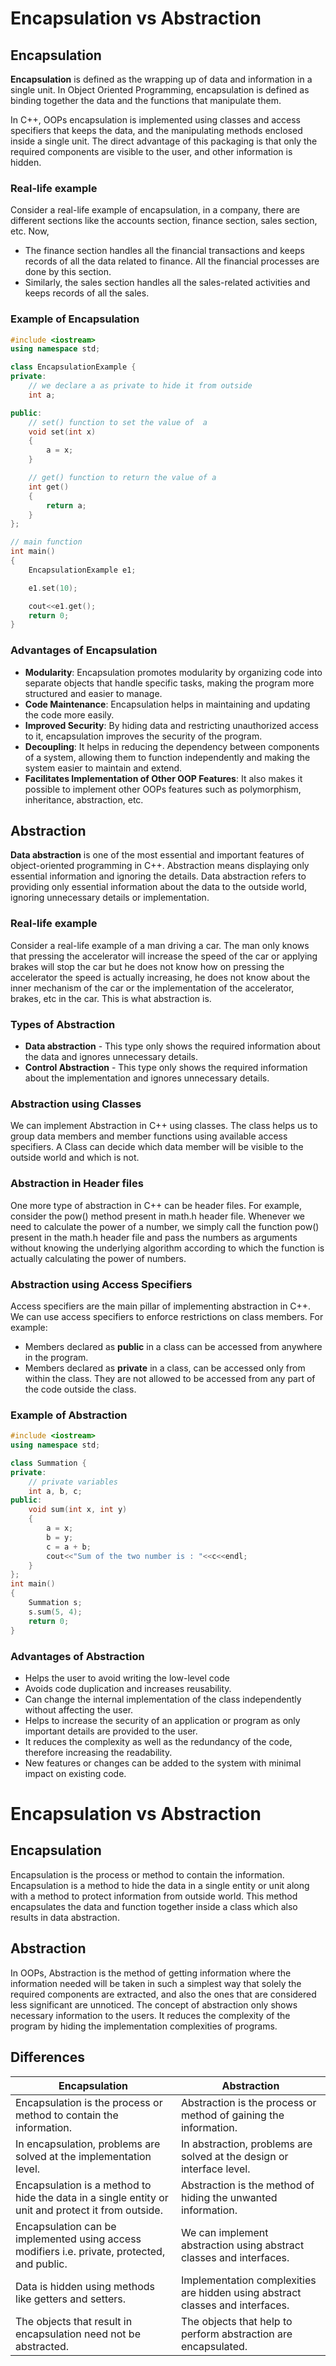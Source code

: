 # Encapsulation vs Abstraction

## Encapsulation

**Encapsulation** is defined as the wrapping up of data and information in a single unit. In Object Oriented Programming, encapsulation is defined as binding together the data and the functions that manipulate them.

In C++, OOPs encapsulation is implemented using classes and access specifiers that keeps the data, and the manipulating methods enclosed inside a single unit. The direct advantage of this packaging is that only the required components are visible to the user, and other information is hidden.

### Real-life example

Consider a real-life example of encapsulation, in a company, there are different sections like the accounts section, finance section, sales section, etc. Now,

- The finance section handles all the financial transactions and keeps records of all the data related to finance. All the financial processes are done by this section.
- Similarly, the sales section handles all the sales-related activities and keeps records of all the sales.

### Example of Encapsulation

```cpp
#include <iostream>
using namespace std;

class EncapsulationExample {
private:
    // we declare a as private to hide it from outside
    int a; 

public:
    // set() function to set the value of  a
    void set(int x) 
    {
        a = x;
    }

    // get() function to return the value of a
    int get() 
    {
        return a;
    }
};

// main function
int main() 
{
    EncapsulationExample e1;

    e1.set(10);

    cout<<e1.get();
    return 0;
}
```

### Advantages of Encapsulation

- **Modularity**: Encapsulation promotes modularity by organizing code into separate objects that handle specific tasks, making the program more structured and easier to manage.
- **Code Maintenance**: Encapsulation helps in maintaining and updating the code more easily.
- **Improved Security**: By hiding data and restricting unauthorized access to it, encapsulation improves the security of the program.
- **Decoupling**: It helps in reducing the dependency between components of a system, allowing them to function independently and making the system easier to maintain and extend.
- **Facilitates Implementation of Other OOP Features**: It also makes it possible to implement other OOPs features such as polymorphism, inheritance, abstraction, etc.

## Abstraction

**Data abstraction** is one of the most essential and important features of object-oriented programming in C++. Abstraction means displaying only essential information and ignoring the details. Data abstraction refers to providing only essential information about the data to the outside world, ignoring unnecessary details or implementation.

### Real-life example

Consider a real-life example of a man driving a car. The man only knows that pressing the accelerator will increase the speed of the car or applying brakes will stop the car but he does not know how on pressing the accelerator the speed is actually increasing, he does not know about the inner mechanism of the car or the implementation of the accelerator, brakes, etc in the car. This is what abstraction is.

### Types of Abstraction
- **Data abstraction** - This type only shows the required information about the data and ignores unnecessary details.
- **Control Abstraction** - This type only shows the required information about the implementation and ignores unnecessary details.

### Abstraction using Classes

We can implement Abstraction in C++ using classes. The class helps us to group data members and member functions using available access specifiers. A Class can decide which data member will be visible to the outside world and which is not. 

### Abstraction in Header files

One more type of abstraction in C++ can be header files. For example, consider the pow() method present in math.h header file. Whenever we need to calculate the power of a number, we simply call the function pow() present in the math.h header file and pass the numbers as arguments without knowing the underlying algorithm according to which the function is actually calculating the power of numbers.

### Abstraction using Access Specifiers

Access specifiers are the main pillar of implementing abstraction in C++. We can use access specifiers to enforce restrictions on class members. For example:

- Members declared as **public** in a class can be accessed from anywhere in the program.
- Members declared as **private** in a class, can be accessed only from within the class. They are not allowed to be accessed from any part of the code outside the class.

### Example of Abstraction

```cpp
#include <iostream>
using namespace std;

class Summation {
private:
    // private variables
    int a, b, c; 
public:
    void sum(int x, int y)
    {
        a = x;
        b = y;
        c = a + b;
        cout<<"Sum of the two number is : "<<c<<endl;
    }
};
int main()
{
    Summation s;
    s.sum(5, 4);
    return 0;
}
```

### Advantages of Abstraction

- Helps the user to avoid writing the low-level code
- Avoids code duplication and increases reusability.
- Can change the internal implementation of the class independently without affecting the user.
- Helps to increase the security of an application or program as only important details are provided to the user.
- It reduces the complexity as well as the redundancy of the code, therefore increasing the readability.
- New features or changes can be added to the system with minimal impact on existing code.

# Encapsulation vs Abstraction

## Encapsulation

Encapsulation is the process or method to contain the information. Encapsulation is a method to hide the data in a single entity or unit along with a method to protect information from outside world. This method encapsulates the data and function together inside a class which also results in data abstraction. 

## Abstraction

In OOPs, Abstraction is the method of getting information where the information needed will be taken in such a simplest way that solely the required components are extracted, and also the ones that are considered less significant are unnoticed. The concept of abstraction only shows necessary information to the users. It reduces the complexity of the program by hiding the implementation complexities of programs. 

## Differences

| Encapsulation                                                                                   | Abstraction                                                                 |
|--------------------------------------------------------------------------------------------------|-----------------------------------------------------------------------------|
| Encapsulation is the process or method to contain the information.                              | Abstraction is the process or method of gaining the information.           |
| In encapsulation, problems are solved at the implementation level.                              | In abstraction, problems are solved at the design or interface level.      |
| Encapsulation is a method to hide the data in a single entity or unit and protect it from outside. | Abstraction is the method of hiding the unwanted information.              |
| Encapsulation can be implemented using access modifiers i.e. private, protected, and public.    | We can implement abstraction using abstract classes and interfaces.        |
| Data is hidden using methods like getters and setters.                                           | Implementation complexities are hidden using abstract classes and interfaces. |
| The objects that result in encapsulation need not be abstracted.                                | The objects that help to perform abstraction are encapsulated.             |
